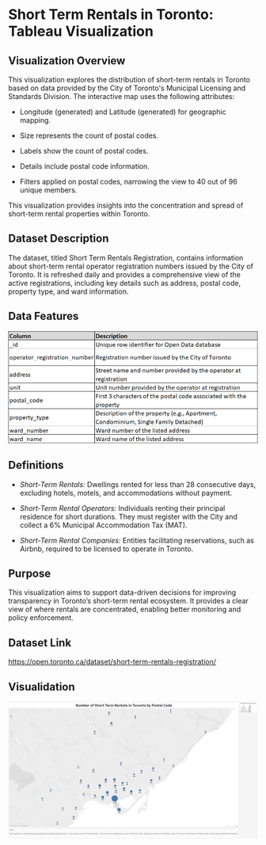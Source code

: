 # Short Term Rentals in Toronto: Tableau Visualization


## Visualization Overview

This visualization explores the distribution of short-term rentals in Toronto based on data provided by the City of Toronto's Municipal Licensing and Standards Division. The interactive map uses the following attributes:


* Longitude (generated) and Latitude (generated) for geographic mapping.

* Size represents the count of postal codes.

* Labels show the count of postal codes.

* Details include postal code information.

* Filters applied on postal codes, narrowing the view to 40 out of 96 unique members.


This visualization provides insights into the concentration and spread of short-term rental properties within Toronto.


## Dataset Description

The dataset, titled Short Term Rentals Registration, contains information about short-term rental operator registration numbers issued by the City of Toronto. It is refreshed daily and provides a comprehensive view of the active registrations, including key details such as address, postal code, property type, and ward information.


## Data Features

![dataset_features.png](./images/dataset_features.png)


## Definitions

* *Short-Term Rentals:* Dwellings rented for less than 28 consecutive days, excluding hotels, motels, and accommodations without payment.

* *Short-Term Rental Operators:* Individuals renting their principal residence for short durations. They must register with the City and collect a 6% Municipal Accommodation Tax (MAT).

* *Short-Term Rental Companies:* Entities facilitating reservations, such as Airbnb, required to be licensed to operate in Toronto.


## Purpose

This visualization aims to support data-driven decisions for improving transparency in Toronto’s short-term rental ecosystem. It provides a clear view of where rentals are concentrated, enabling better monitoring and policy enforcement.


## Dataset Link

https://open.toronto.ca/dataset/short-term-rentals-registration/


## Visualidation

![vis_tableau.png](./images/vis_tableau.png)